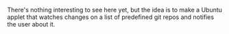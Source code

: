 There's nothing interesting to see here yet, but the idea is to make a Ubuntu
applet that watches changes on a list of predefined git repos and notifies the
user about it.
